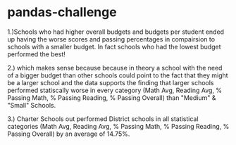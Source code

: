 # pandas-challenge

1.)Schools who had higher overall budgets and budgets per student ended up having the worse scores and passing percentages in compairsion to schools with a smaller budget. In fact schools who had the lowest budget performed the best!

2.) which makes sense because because in theory a school with the need of a bigger budget than other schools could point to the fact that they might be a larger school and the data supports the finding that larger schools performed statiscally worse in every category (Math Avg, Reading Avg, % Passing Math, % Passing Reading, % Passing Overall) than "Medium" & "Small" Schools.

3.) Charter Schools out performed District schools in all statistical categories (Math Avg, Reading Avg, % Passing Math, % Passing Reading, % Passing Overall) by an average of 14.75%.

